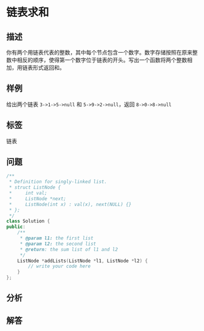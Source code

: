 # 链表求和

## 描述
你有两个用链表代表的整数，其中每个节点包含一个数字。数字存储按照在原来整数中相反的顺序，使得第一个数字位于链表的开头。写出一个函数将两个整数相加，用链表形式返回和。

## 样例
给出两个链表 `3->1->5->null` 和 `5->9->2->null`，返回 `8->0->8->null`

## 标签
链表

## 问题
```C++
/**
 * Definition for singly-linked list.
 * struct ListNode {
 *     int val;
 *     ListNode *next;
 *     ListNode(int x) : val(x), next(NULL) {}
 * };
 */
class Solution {
public:
    /**
     * @param l1: the first list
     * @param l2: the second list
     * @return: the sum list of l1 and l2
     */
    ListNode *addLists(ListNode *l1, ListNode *l2) {
        // write your code here
    }
};
```

## 分析

## 解答
```

```
